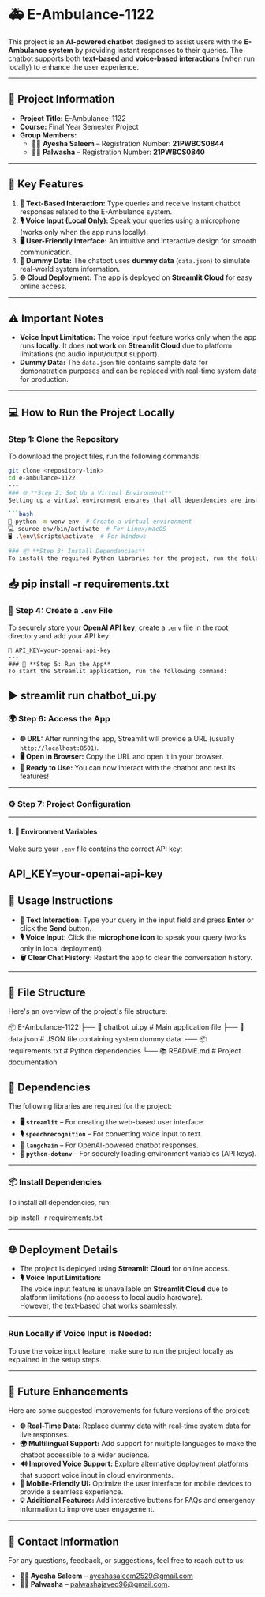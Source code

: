 # 🚑 **E-Ambulance-1122**

This project is an **AI-powered chatbot** designed to assist users with the **E-Ambulance system** by providing instant responses to their queries. The chatbot supports both **text-based** and **voice-based interactions** (when run locally) to enhance the user experience.

---

## 📝 **Project Information**
- **Project Title:** E-Ambulance-1122  
- **Course:** Final Year Semester Project  
- **Group Members:**  
  - 👩‍💻 **Ayesha Saleem** – Registration Number: **21PWBCS0844**  
  - 👩‍💻 **Palwasha** – Registration Number: **21PWBCS0840**

---

## 🌟 **Key Features**
1. **💬 Text-Based Interaction:** Type queries and receive instant chatbot responses related to the E-Ambulance system.  
2. **🎙️ Voice Input (Local Only):** Speak your queries using a microphone (works only when the app runs locally).  
3. **🖥️ User-Friendly Interface:** An intuitive and interactive design for smooth communication.  
4. **📝 Dummy Data:** The chatbot uses **dummy data** (`data.json`) to simulate real-world system information.  
5. **🌐 Cloud Deployment:** The app is deployed on **Streamlit Cloud** for easy online access.  

---

## ⚠️ **Important Notes**
- **Voice Input Limitation:** The voice input feature works only when the app runs **locally**. It does **not work** on **Streamlit Cloud** due to platform limitations (no audio input/output support).  
- **Dummy Data:** The `data.json` file contains sample data for demonstration purposes and can be replaced with real-time system data for production.

---

## 💻 **How to Run the Project Locally**

### **Step 1: Clone the Repository**
To download the project files, run the following commands:
```bash
git clone <repository-link>
cd e-ambulance-1122
---
### 🌐 **Step 2: Set Up a Virtual Environment**
Setting up a virtual environment ensures that all dependencies are installed in an isolated environment:

```bash
🐍 python -m venv env  # Create a virtual environment
💻 source env/bin/activate  # For Linux/macOS
🖥️ .\env\Scripts\activate  # For Windows
---
### 📦 **Step 3: Install Dependencies**
To install the required Python libraries for the project, run the following command:

```
📥 pip install -r requirements.txt
---
### 🔐 **Step 4: Create a `.env` File**
To securely store your **OpenAI API key**, create a `.env` file in the root directory and add your API key:

```
🔑 API_KEY=your-openai-api-key
---
### 🚀 **Step 5: Run the App**
To start the Streamlit application, run the following command:

```
▶️ streamlit run chatbot_ui.py
---
### 🌍 **Step 6: Access the App**
- **🌐 URL:** After running the app, Streamlit will provide a URL (usually `http://localhost:8501`).
- **🖥️ Open in Browser:** Copy the URL and open it in your browser.
- **🤖 Ready to Use:** You can now interact with the chatbot and test its features!
---
### ⚙️ **Step 7: Project Configuration**
---
#### **1. 🔐 Environment Variables**
Make sure your `.env` file contains the correct API key:

API_KEY=your-openai-api-key
---
## 📝 **Usage Instructions**
- **💬 Text Interaction:** Type your query in the input field and press **Enter** or click the **Send** button.
- **🎙️ Voice Input:** Click the **microphone icon** to speak your query (works only in local deployment).
- **🗑️ Clear Chat History:** Restart the app to clear the conversation history.

---

## 📁 **File Structure**
Here's an overview of the project's file structure:


📦 E-Ambulance-1122
├── 🤖 chatbot_ui.py      # Main application file
├── 📝 data.json          # JSON file containing system dummy data
├── 📦 requirements.txt   # Python dependencies
└── 📚 README.md          # Project documentation

## 🔨 **Dependencies**
The following libraries are required for the project:

- **🖥️ `streamlit`** – For creating the web-based user interface.
- **🎙️ `speechrecognition`** – For converting voice input to text.
- **🧠 `langchain`** – For OpenAI-powered chatbot responses.
- **🔐 `python-dotenv`** – For securely loading environment variables (API keys).

---

### 📦 **Install Dependencies**
To install all dependencies, run:

pip install -r requirements.txt


---
## 🌐 **Deployment Details**
- The project is deployed using **Streamlit Cloud** for online access.
- **🎙️ Voice Input Limitation:**  
  The voice input feature is unavailable on **Streamlit Cloud** due to platform limitations (no access to local audio hardware).  
  However, the text-based chat works seamlessly.
 --- 
### **Run Locally if Voice Input is Needed:**
To use the voice input feature, make sure to run the project locally as explained in the setup steps.

---

## 🎯 **Future Enhancements**
Here are some suggested improvements for future versions of the project:

- **🌐 Real-Time Data:** Replace dummy data with real-time system data for live responses.
- **🌍 Multilingual Support:** Add support for multiple languages to make the chatbot accessible to a wider audience.
- **🔊 Improved Voice Support:** Explore alternative deployment platforms that support voice input in cloud environments.
- **📱 Mobile-Friendly UI:** Optimize the user interface for mobile devices to provide a seamless experience.
- **💡 Additional Features:** Add interactive buttons for FAQs and emergency information to improve user engagement.

---
## 📧 **Contact Information**
For any questions, feedback, or suggestions, feel free to reach out to us:

- **👩‍💻 Ayesha Saleem** – ayeshasaleem2529@gmail.com
- **👩‍💻 Palwasha** – palwashajaved96@gmail.com.







